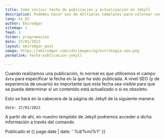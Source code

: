 ```yaml
---
title: Cómo incluir fecha de publicación y actualización en Jekyll
description: Podemos hacer uso de múltiples templates para colorear nuestro código
lang: es_ES
author: Emirodgar
sitemap: 1
feed: 1
folder: programacion
date: 27/01/2022
layout: emirodgar_post
image: https://emirodgar.com/cdn/images/og/estrategia-seo.png
permalink: fecha-publicacion-jekyll

---
```


Cuando realizamos una publicación, lo normal es que utilicemos el campo `date` para especificar la fecha en la que ha sido publicada. A nivel SEO (y de experiencia de usuario) es importante que esta fecha sea visible para que se pueda determinar si un contenido está actualizado o si es obsoleto. 

Esto se hará en la cabecera de la página de Jekyll de la siguiente manera:

    date: 27/01/2022

A partir de ahí, en nuestro *template* de Jekyll podremos acceder a dicha información a través del comando

Publicado el {{ page.date | date: ' %d/%m/%Y' }}
<!--stackedit_data:
eyJoaXN0b3J5IjpbMTcyNjQ1NjQwNV19
-->